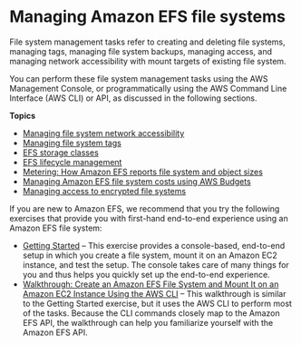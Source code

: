 # Managing Amazon EFS file systems<a name="managing"></a>

File system management tasks refer to creating and deleting file systems, managing tags, managing file system backups, managing access, and managing network accessibility with mount targets of existing file system\.

You can perform these file system management tasks using the AWS Management Console, or programmatically using the AWS Command Line Interface \(AWS CLI\) or API, as discussed in the following sections\.

**Topics**
+ [Managing file system network accessibility](manage-fs-access.md)
+ [Managing file system tags](manage-fs-tags.md)
+ [EFS storage classes](storage-classes.md)
+ [EFS lifecycle management](lifecycle-management-efs.md)
+ [Metering: How Amazon EFS reports file system and object sizes](metered-sizes.md)
+ [Managing Amazon EFS file system costs using AWS Budgets](use-aws-budgets-efs-cost.md)
+ [Managing access to encrypted file systems](managing-encrypt.md)

If you are new to Amazon EFS, we recommend that you try the following exercises that provide you with first\-hand end\-to\-end experience using an Amazon EFS file system:
+ [Getting Started](getting-started.md) – This exercise provides a console\-based, end\-to\-end setup in which you create a file system, mount it on an Amazon EC2 instance, and test the setup\. The console takes care of many things for you and thus helps you quickly set up the end\-to\-end experience\.
+ [Walkthrough: Create an Amazon EFS File System and Mount It on an Amazon EC2 Instance Using the AWS CLI](wt1-getting-started.md) – This walkthrough is similar to the Getting Started exercise, but it uses the AWS CLI to perform most of the tasks\. Because the CLI commands closely map to the Amazon EFS API, the walkthrough can help you familiarize yourself with the Amazon EFS API\. 